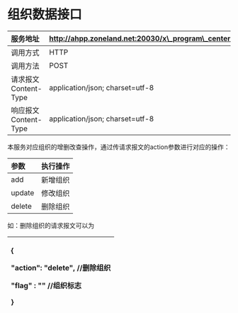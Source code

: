 # 组织数据接口

| 服务地址 | http://ahpp.zoneland.net:20030/x\_program\_center/jaxrs/invoke/unitAsync/execute |
| :--- | :--- |
| 调用方式 | HTTP |
| 调用方法 | POST |
| 请求报文Content-Type | application/json; charset=utf-8 |
| 响应报文Content-Type | application/json; charset=utf-8 |

本服务对应组织的增删改查操作，通过传请求报文的action参数进行对应的操作：

| 参数 | 执行操作 |
| :--- | :--- |
| add | 新增组织 |
| update | 修改组织 |
| delete | 删除组织 |

如：删除组织的请求报文可以为

<table>
  <thead>
    <tr>
      <th style="text-align:left">
        <p>{</p>
        <p>&quot;action&quot;: &quot;delete&quot;, //&#x5220;&#x9664;&#x7EC4;&#x7EC7;</p>
        <p>&quot;flag&quot; : &quot;&quot; //&#x7EC4;&#x7EC7;&#x6807;&#x5FD7;</p>
        <p>}</p>
      </th>
    </tr>
  </thead>
  <tbody></tbody>
</table>